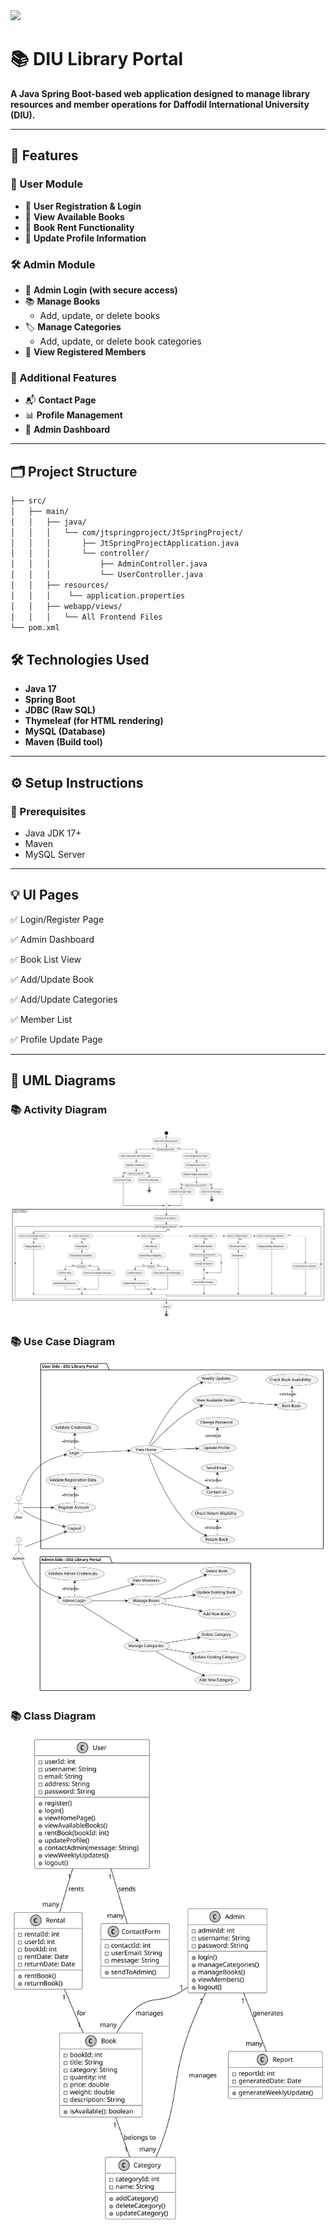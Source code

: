 <img src="https://i.imgur.com/xnfrPes.png" height="80"/>

# 📚 DIU Library Portal

**A Java Spring Boot-based web application designed to manage library resources and member operations for Daffodil International University (DIU).**

---

## 🚀 Features

### 👤 User Module
- 🔐 **User Registration & Login**
- 📖 **View Available Books**
- 🛒 **Book Rent Functionality**
- 📝 **Update Profile Information**

### 🛠️ Admin Module
- 🔐 **Admin Login (with secure access)**
- 📚 **Manage Books**
  - Add, update, or delete books
- 🏷️ **Manage Categories**
  - Add, update, or delete book categories
- 👥 **View Registered Members**

### 📑 Additional Features
- 📬 **Contact Page**
- 📊 **Profile Management**
- 🧾 **Admin Dashboard**

---

## 🗂️ Project Structure
```bash
├── src/
│   ├── main/
│   │   ├── java/
│   │   │   └── com/jtspringproject/JtSpringProject/
│   │   │       ├── JtSpringProjectApplication.java
│   │   │       └── controller/
│   │   │           ├── AdminController.java
│   │   │           └── UserController.java
│   │   ├── resources/
│   │   │    └── application.properties
│   │   ├── webapp/views/
│   │   │   └── All Frontend Files
└── pom.xml

```

## 🛠️ Technologies Used

- **Java 17**
- **Spring Boot**
- **JDBC (Raw SQL)**
- **Thymeleaf (for HTML rendering)**
- **MySQL (Database)**
- **Maven (Build tool)**

---

## ⚙️ Setup Instructions

### 🔧 Prerequisites

- Java JDK 17+
- Maven
- MySQL Server

---

## 💡 UI Pages

✅ Login/Register Page

✅ Admin Dashboard

✅ Book List View

✅ Add/Update Book

✅ Add/Update Categories

✅ Member List

✅ Profile Update Page

---

## 📑 UML Diagrams

### 📚 Activity Diagram
<img src="uml_diagrams/activity.svg"/>

### 📚 Use Case Diagram
<img src="uml_diagrams/usecase.svg"/>

### 📚 Class Diagram
<img src="uml_diagrams/class.svg"/>
